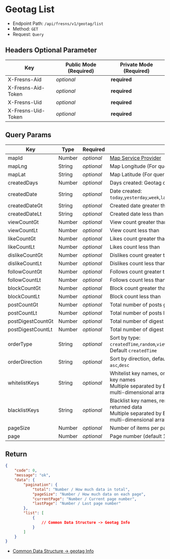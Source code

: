 # Geotag List

- Endpoint Path: `/api/fresns/v1/geotag/list`
- Method: `GET`
- Request: `Query`

## Headers Optional Parameter

| Key | Public Mode (Required) | Private Mode (Required) |
| --- | --- | --- |
| X-Fresns-Aid | *optional* | **required** |
| X-Fresns-Aid-Token | *optional* | **required** |
| X-Fresns-Uid | *optional* | **required** |
| X-Fresns-Uid-Token | *optional* | **required** |

## Query Params

| Key | Type | Required | Description |
| --- | --- | --- | --- |
| mapId | Number | *optional* | [Map Service Provider](../../reference/dictionary/maps.md) |
| mapLng | String | *optional* | Map Longitude (For querying nearby geotags) |
| mapLat | String | *optional* | Map Latitude (For querying nearby geotags) |
| createdDays | Number | *optional* | Days created: Geotag created in the specified number of days |
| createdDate | String | *optional* | Date created: `today`,`yesterday`,`week`,`lastWeek`,`month`,`lastMonth`,`year`,`lastYear` |
| createdDateGt | String | *optional* | Created date greater than `Y-m-d` |
| createdDateLt | String | *optional* | Created date less than `Y-m-d` |
| viewCountGt | Number | *optional* | View count greater than |
| viewCountLt | Number | *optional* | View count less than |
| likeCountGt | Number | *optional* | Likes count greater than |
| likeCountLt | Number | *optional* | Likes count less than |
| dislikeCountGt | Number | *optional* | Dislikes count greater than |
| dislikeCountLt | Number | *optional* | Dislikes count less than |
| followCountGt | Number | *optional* | Follows count greater than |
| followCountLt | Number | *optional* | Follows count less than |
| blockCountGt | Number | *optional* | Block count greater than |
| blockCountLt | Number | *optional* | Block count less than |
| postCountGt | Number | *optional* | Total number of posts greater than |
| postCountLt | Number | *optional* | Total number of posts less than |
| postDigestCountGt | Number | *optional* | Total number of digest posts greater than |
| postDigestCountLt | Number | *optional* | Total number of digest posts less than |
| orderType | String | *optional* | Sort by type: `createdTime`,`random`,`view`,`like`,`dislike`,`follow`,`block`,`post`,`postDigest`<br>Default `createdTime` |
| orderDirection | String | *optional* | Sort by direction, default `desc`<br>`asc`,`desc` |
| whitelistKeys | String | *optional* | Whitelist key names, only returns key-value pairs for the given key names<br>Multiple separated by English commas, supports "dot notation" for multi-dimensional arrays |
| blacklistKeys | String | *optional* | Blacklist key names, removes specified key-value pairs from the returned data<br>Multiple separated by English commas, supports "dot notation" for multi-dimensional arrays |
| pageSize | Number | *optional* | Number of items per page (default 15 items) |
| page | Number | *optional* | Page number (default 1) |

## Return

```json
{
    "code": 0,
    "message": "ok",
    "data": {
        "pagination": {
            "total": "Number / How much data in total",
            "pageSize": "Number / How much data on each page",
            "currentPage": "Number / Current page number",
            "lastPage": "Number / Last page number"
        },
        "list": [
            {
                // Common Data Structure -> Geotag Info
            }
        ]
    }
}
```

- [Common Data Structure -> geotag Info](../../reference/data/geotag.md)
